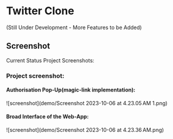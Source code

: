 # Twitter Clone
(Still Under Development - More Features to be Added)

## Screenshot
Current Status Project Screenshots:


### Project screenshot:

#### Authorisation Pop-Up(magic-link implementation):
![screenshot](demo/Screenshot 2023-10-06 at 4.23.05 AM 1.png)

#### Broad Interface of the Web-App:
![screenshot](demo/Screenshot 2023-10-06 at 4.23.36 AM.png)



